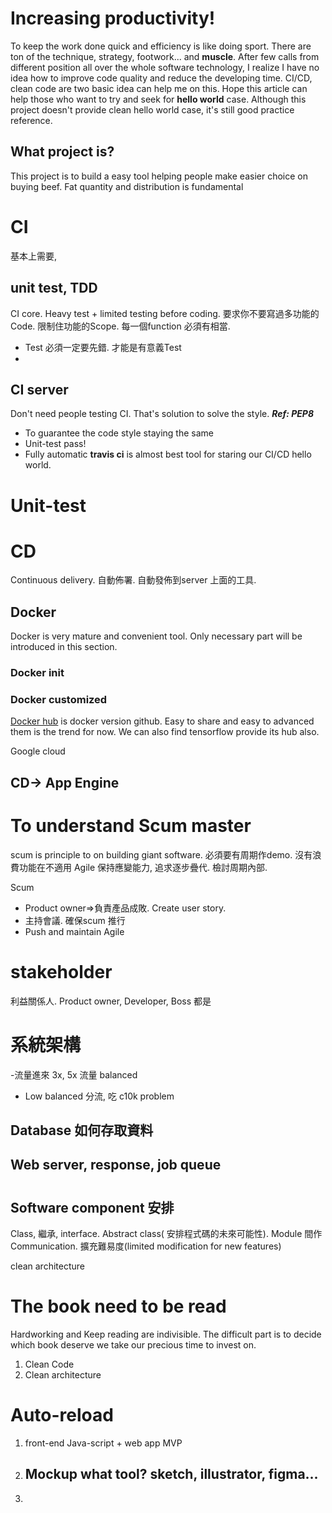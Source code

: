 # Increasing productivity! 
To keep the work done quick and efficiency is like doing sport. There are ton of the technique, strategy, footwork... and **muscle**.  After few calls from different position all over the whole software technology, I realize I have no idea how to improve code quality and reduce the developing time. CI/CD, clean code are two basic idea can help me on this. Hope this article can help those who want to try and seek for **hello world** case. Although this project doesn't provide clean hello world case, it's still good practice reference. 

## What project is?
This project is to build a easy tool helping people make easier choice on buying beef. Fat quantity and distribution is fundamental


# CI 
基本上需要,
## unit test, TDD
CI core. Heavy test + limited testing before coding.
要求你不要寫過多功能的Code. 限制住功能的Scope. 每一個function 必須有相當.
- Test 必須一定要先錯. 才能是有意義Test
- 
## CI server
Don't need people testing CI. That's solution to solve the style. 
***Ref: PEP8***
- To guarantee the code style staying the same
- Unit-test pass!
- Fully automatic
**travis ci** is almost best tool for staring our CI/CD hello world. 

# Unit-test


# CD
Continuous delivery. 自動佈署. 
自動發佈到server  上面的工具. 
## Docker
Docker is very mature and convenient tool. Only necessary part will be introduced in this section.
### Docker init
### Docker customized
[Docker hub](https://hub.docker.com/) is docker version github. Easy to share and easy to advanced them is the trend for now. We can also find tensorflow provide its hub  also.

Google cloud 
## CD-> App Engine 

# To understand Scum master
scum is principle to on building giant software. 必須要有周期作demo. 沒有浪費功能在不適用
Agile 保持應變能力, 追求逐步疊代. 檢討周期內部.

Scum 
- Product owner=>負責產品成敗. Create user story.
- 主持會議. 確保scum 推行
- Push and maintain Agile
# stakeholder
利益關係人. Product owner, Developer, Boss 都是

# 系統架構
-流量進來 3x, 5x 流量 balanced
- Low balanced 分流, 吃  c10k problem 
## Database 如何存取資料
## Web server, response, job queue

# 
## Software component 安排
Class, 繼承, interface. Abstract class( 安排程式碼的未來可能性). Module 間作Communication. 擴充難易度(limited modification for new features)

clean architecture

# The book need to be read
Hardworking and Keep reading are indivisible. The difficult part is to decide which book deserve we take our precious time to invest on.

1. Clean Code
2. Clean architecture 

# Auto-reload
1. front-end
	Java-script + web app
	MVP
2. Mockup
    what tool? sketch, illustrator, figma...
    -------------------
3. 
<!--stackedit_data:
eyJoaXN0b3J5IjpbNzQyNzE0OTA1LC0xNzYyOTc1NDkzLDEwMD
c1Nzc2NzUsLTE5NTE5NTk1NjksLTg2NjI0ODYyMywtNTU2MDUy
Mzc5LDQ5MTQxMDkxMSwtMTUzNzkyNDYxMiwtODc1Njk1MDA0LC
0xMjUzMTU1OTQ4LC0xNzI1OTczMjU4LDQ3MjcyODEwNV19
-->